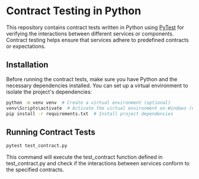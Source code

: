 # Contract Testing in Python

This repository contains contract tests written in Python using [PyTest](https://pytest.org) for verifying the interactions between different services or components. Contract testing helps ensure that services adhere to predefined contracts or expectations.

## Installation

Before running the contract tests, make sure you have Python and the necessary dependencies installed. You can set up a virtual environment to isolate the project's dependencies:

```bash
python -m venv venv  # Create a virtual environment (optional)
venv\Scripts\activate  # Activate the virtual environment on Windows (use venv/bin/activate on macOS and Linux)
pip install -r requirements.txt  # Install project dependencies
```
## Running Contract Tests
```bash
pytest test_contract.py
```

This command will execute the test_contract function defined in test_contract.py and check if the interactions between services conform to the specified contracts.